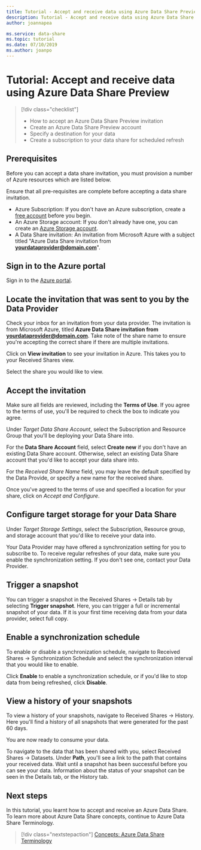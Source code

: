 ```yaml
---
title: Tutorial - Accept and receive data using Azure Data Share Preview
description: Tutorial - Accept and receive data using Azure Data Share Preview
author: joannapea

ms.service: data-share
ms.topic: tutorial
ms.date: 07/10/2019
ms.author: joanpo
---
```

# Tutorial: Accept and receive data using Azure Data Share Preview

> [!div class="checklist"]
> * How to accept an Azure Data Share Preview invitation
> * Create an Azure Data Share Preview account
> * Specify a destination for your data
> * Create a subscription to your data share for scheduled refresh

## Prerequisites
Before you can accept a data share invitation, you must provision a number of Azure resources which are listed below. 

Ensure that all pre-requisites are complete before accepting a data share invitation. 

* Azure Subscription: If you don't have an Azure subscription, create a [free account](https://azure.microsoft.com/free/) before you begin.
* An Azure Storage account: If you don't already have one, you can create an [Azure Storage account](https://docs.microsoft.com/azure/storage/common/storage-quickstart-create-account). 
* A Data Share invitation: An invitation from Microsoft Azure with a subject titled "Azure Data Share invitation from **<yourdataprovider@domain.com>**".

## Sign in to the Azure portal

Sign in to the [Azure portal](https://portal.azure.com/).

## Locate the invitation that was sent to you by the Data Provider 

Check your inbox for an invitation from your data provider. The invitation is from Microsoft Azure, titled **Azure Data Share invitation from <yourdataprovider@domain.com>**. Take note of the share name to ensure you're accepting the correct share if there are multiple invitations. 

Click on **View invitation** to see your invitation in Azure. This takes you to your Received Shares view.

Select the share you would like to view. 

## Accept the invitation
Make sure all fields are reviewed, including the **Terms of Use**. If you agree to the terms of use, you'll be required to check the box to indicate you agree. 

Under *Target Data Share Account*, select the Subscription and Resource Group that you'll be deploying your Data Share into. 

For the **Data Share Account** field, select **Create new** if you don't have an existing Data Share account. Otherwise, select an existing Data Share account that you'd like to accept your data share into. 

For the *Received Share Name* field, you may leave the default specified by the Data Provide, or specify a new name for the received share. 

Once you've agreed to the terms of use and specified a location for your share, click on *Accept and Configure*. 

## Configure target storage for your Data Share
Under *Target Storage Settings*, select the Subscription, Resource group, and storage account that you'd like to receive your data into. 

Your Data Provider may have offered a synchronization setting for you to subscribe to. To receive regular refreshes of your data, make sure you enable the synchronization setting. If you don't see one, contact your Data Provider. 

## Trigger a snapshot
You can trigger a snapshot in the Received Shares -> Details tab by selecting **Trigger snapshot**. Here, you can trigger a full or  incremental snapshot of your data. If it is your first time receiving data from your data provider, select full copy. 

## Enable a synchronization schedule
To enable or disable a synchronization schedule, navigate to Received Shares -> Synchronization Schedule and select the synchronization interval that you would like to enable. 

Click **Enable** to enable a synchronization schedule, or if you'd like to stop data from being refreshed, click **Disable**. 

## View a history of your snapshots
To view a history of your snapshots, navigate to Received Shares -> History. Here you'll find a history of all snapshots that were generated for the past 60 days. 

You are now ready to consume your data. 

To navigate to the data that has been shared with you, select Received Shares -> Datasets. Under **Path**, you'll see a link to the path that contains your received data. Wait until a snapshot has been successful before you can see your data. Information about the status of your snapshot can be seen in the Details tab, or the History tab. 

## Next steps
In this tutorial, you learnt how to accept and receive an Azure Data Share. To learn more about Azure Data Share concepts, continue to Azure Data Share Terminology. 

> [!div class="nextstepaction"]
> [Concepts: Azure Data Share Terminology](terminology.md)